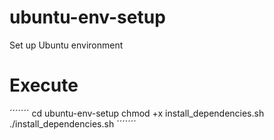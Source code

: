 # ubuntu-env-setup
Set up Ubuntu environment 

# Execute

´´´´´´´
cd ubuntu-env-setup
chmod +x install_dependencies.sh
./install_dependencies.sh
´´´´´´´

